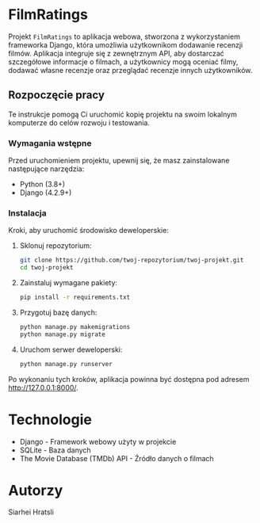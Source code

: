 # FilmRatings

Projekt `FilmRatings` to aplikacja webowa, stworzona z wykorzystaniem frameworka Django, która umożliwia użytkownikom dodawanie recenzji filmów. Aplikacja integruje się z zewnętrznym API, aby dostarczać szczegółowe informacje o filmach, a użytkownicy mogą oceniać filmy, dodawać własne recenzje oraz przeglądać recenzje innych użytkowników.

## Rozpoczęcie pracy

Te instrukcje pomogą Ci uruchomić kopię projektu na swoim lokalnym komputerze do celów rozwoju i testowania. 

### Wymagania wstępne

Przed uruchomieniem projektu, upewnij się, że masz zainstalowane następujące narzędzia:

- Python (3.8+)
- Django (4.2.9+)

### Instalacja

Kroki, aby uruchomić środowisko deweloperskie:

1. Sklonuj repozytorium:
   ```sh
   git clone https://github.com/twoj-repozytorium/twoj-projekt.git
   cd twoj-projekt
   ```
2. Zainstaluj wymagane pakiety:
   ```sh
   pip install -r requirements.txt
   ```
3. Przygotuj bazę danych:
   ```sh
   python manage.py makemigrations
   python manage.py migrate
   ```
3. Uruchom serwer deweloperski:
   ```sh
   python manage.py runserver
   ```

Po wykonaniu tych kroków, aplikacja powinna być dostępna pod adresem http://127.0.0.1:8000/.

# Technologie
- Django - Framework webowy użyty w projekcie
- SQLite - Baza danych
- The Movie Database (TMDb) API - Źródło danych o filmach

# Autorzy
Siarhei Hratsli
